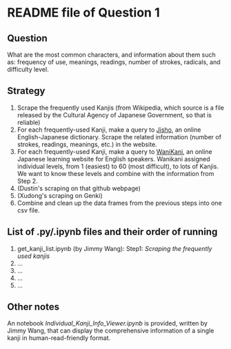 # README file of Question 1

## Question

What are the most common characters, and information about them such as: frequency of use, meanings, readings, number of strokes, radicals, and difficulty level.

## Strategy

1. Scrape the frequently used Kanjis (from Wikipedia, which source is a file released by the Cultural Agency of Japanese Government, so that is reliable)
2. For each frequently-used Kanji, make a query to [Jisho](jisho.org), an online English-Japanese dictionary. Scrape the related information (number of strokes, readings, meanings, etc.) in the website.
3. For each frequently-used Kanji, make a query to [WaniKani](wanikani.com), an online Japanese learning website for English speakers. Wanikani assigned individual levels, from 1 (easiest) to 60 (most difficult), to lots of Kanjis. We want to know these levels and combine with the information from Step 2.
4. (Dustin's scraping on that github webpage)
5. (Xudong's scraping on Genki)
6. Combine and clean up the data frames from the previous steps into one csv file.

## List of .py/.ipynb files and their order of running

1. get_kanji_list.ipynb (by Jimmy Wang): Step1: *Scraping the frequently used kanjis*  
2. ...
3. ...
4. ...
5. ...

## Other notes

An notebook *Individual_Kanji_Info_Viewer.ipynb* is provided, written by Jimmy Wang, that can display the comprehensive information of a single kanji in human-read-friendly format.